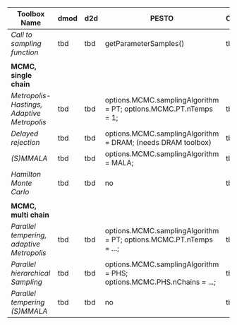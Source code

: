 | Toolbox Name                               | dmod | d2d | PESTO                                                                   | Copasi |
|--------------------------------------------|------|-----|-------------------------------------------------------------------------|--------|
| *Call to sampling function*                | tbd  | tbd | getParameterSamples()                                                   | tbd    |
|                                            |      |     |                                                                         |        |
| **MCMC, single chain**                     |      |     |                                                                         |        |
| *Metropolis-Hastings, Adaptive Metropolis* | tbd  | tbd | options.MCMC.samplingAlgorithm   = PT; options.MCMC.PT.nTemps = 1;      | tbd    |
| *Delayed rejection*                        | tbd  | tbd | options.MCMC.samplingAlgorithm   = DRAM; (needs DRAM toolbox)           | tbd    |
| *(S)MMALA*                                 | tbd  | tbd | options.MCMC.samplingAlgorithm   = MALA;                                | tbd    |
| *Hamilton Monte Carlo*                     | tbd  | tbd | no                                                                      | tbd    |
|                                            |      |     |                                                                         |        |
| **MCMC, multi chain**                      |      |     |                                                                         |        |
| *Parallel tempering, adaptive Metropolis*  | tbd  | tbd | options.MCMC.samplingAlgorithm   = PT; options.MCMC.PT.nTemps = ...;    | tbd    |
| *Parallel hierarchical Sampling*           | tbd  | tbd | options.MCMC.samplingAlgorithm   = PHS; options.MCMC.PHS.nChains = ...; | tbd    |
| *Parallel tempering (S)MMALA*              | tbd  | tbd | no                                                                      | tbd    |
